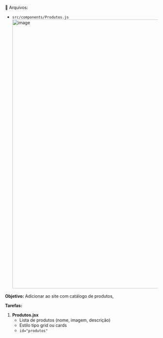 📁 Arquivos:

- `src/components/Produtos.js`
  <img width="1089" height="886" alt="image" src="https://github.com/user-attachments/assets/c51788f2-363c-4d6a-879e-1d395f4052e8" />

**Objetivo:**
Adicionar ao site com catálogo de produtos,

**Tarefas:**

1. **Produtos.jsx**
   - Lista de produtos (nome, imagem, descrição)
   - Estilo tipo grid ou cards
   - `id="produtos"`
